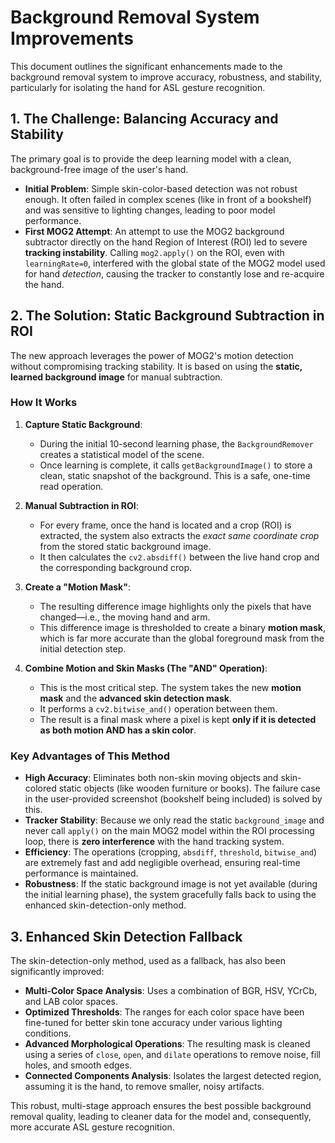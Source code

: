 # Background Removal System Improvements

This document outlines the significant enhancements made to the background removal system to improve accuracy, robustness, and stability, particularly for isolating the hand for ASL gesture recognition.

## 1. The Challenge: Balancing Accuracy and Stability

The primary goal is to provide the deep learning model with a clean, background-free image of the user's hand.

*   **Initial Problem**: Simple skin-color-based detection was not robust enough. It often failed in complex scenes (like in front of a bookshelf) and was sensitive to lighting changes, leading to poor model performance.
*   **First MOG2 Attempt**: An attempt to use the MOG2 background subtractor directly on the hand Region of Interest (ROI) led to severe **tracking instability**. Calling `mog2.apply()` on the ROI, even with `learningRate=0`, interfered with the global state of the MOG2 model used for hand *detection*, causing the tracker to constantly lose and re-acquire the hand.

## 2. The Solution: Static Background Subtraction in ROI

The new approach leverages the power of MOG2's motion detection without compromising tracking stability. It is based on using the **static, learned background image** for manual subtraction.

### How It Works

1.  **Capture Static Background**:
    *   During the initial 10-second learning phase, the `BackgroundRemover` creates a statistical model of the scene.
    *   Once learning is complete, it calls `getBackgroundImage()` to store a clean, static snapshot of the background. This is a safe, one-time read operation.

2.  **Manual Subtraction in ROI**:
    *   For every frame, once the hand is located and a crop (ROI) is extracted, the system also extracts the *exact same coordinate crop* from the stored static background image.
    *   It then calculates the `cv2.absdiff()` between the live hand crop and the corresponding background crop.

3.  **Create a "Motion Mask"**:
    *   The resulting difference image highlights only the pixels that have changed—i.e., the moving hand and arm.
    *   This difference image is thresholded to create a binary **motion mask**, which is far more accurate than the global foreground mask from the initial detection step.

4.  **Combine Motion and Skin Masks (The "AND" Operation)**:
    *   This is the most critical step. The system takes the new **motion mask** and the **advanced skin detection mask**.
    *   It performs a `cv2.bitwise_and()` operation between them.
    *   The result is a final mask where a pixel is kept **only if it is detected as both motion AND has a skin color**.

### Key Advantages of This Method

*   **High Accuracy**: Eliminates both non-skin moving objects and skin-colored static objects (like wooden furniture or books). The failure case in the user-provided screenshot (bookshelf being included) is solved by this.
*   **Tracker Stability**: Because we only read the static `background_image` and never call `apply()` on the main MOG2 model within the ROI processing loop, there is **zero interference** with the hand tracking system.
*   **Efficiency**: The operations (cropping, `absdiff`, `threshold`, `bitwise_and`) are extremely fast and add negligible overhead, ensuring real-time performance is maintained.
*   **Robustness**: If the static background image is not yet available (during the initial learning phase), the system gracefully falls back to using the enhanced skin-detection-only method.

## 3. Enhanced Skin Detection Fallback

The skin-detection-only method, used as a fallback, has also been significantly improved:

*   **Multi-Color Space Analysis**: Uses a combination of BGR, HSV, YCrCb, and LAB color spaces.
*   **Optimized Thresholds**: The ranges for each color space have been fine-tuned for better skin tone accuracy under various lighting conditions.
*   **Advanced Morphological Operations**: The resulting mask is cleaned using a series of `close`, `open`, and `dilate` operations to remove noise, fill holes, and smooth edges.
*   **Connected Components Analysis**: Isolates the largest detected region, assuming it is the hand, to remove smaller, noisy artifacts.

This robust, multi-stage approach ensures the best possible background removal quality, leading to cleaner data for the model and, consequently, more accurate ASL gesture recognition. 